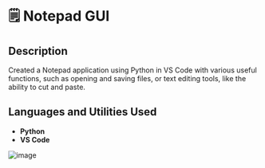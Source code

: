 <h1>🗒️ Notepad GUI</h1>

<h2>Description</h2> 
Created a Notepad application using Python in VS Code with various useful functions, such as opening and saving files, or text editing tools, like the ability to cut and paste.
<br />

<h2>Languages and Utilities Used</h2>

- <b>Python</b>
- <b>VS Code</b>

![image](https://github.com/BrentonGibson/NotepadGUI/assets/146798723/98f1dcd5-67f5-4a04-a941-5de780223f54)

